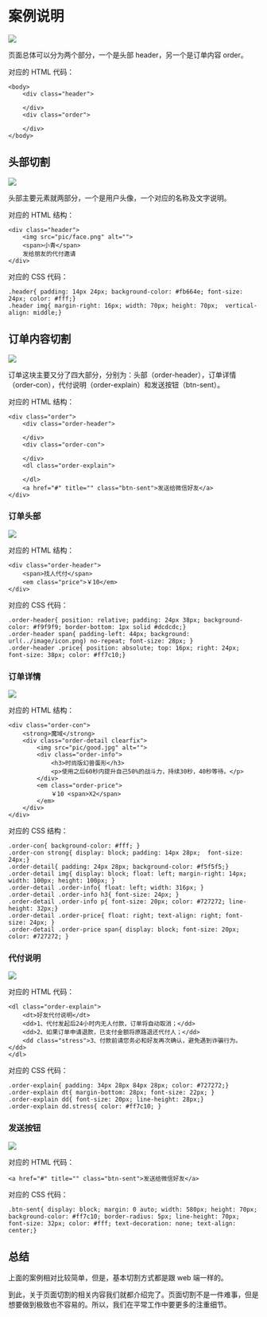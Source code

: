# 案例说明

![](/assets/wap-layout-analysis.png)

页面总体可以分为两个部分，一个是头部 header，另一个是订单内容 order。

对应的 HTML 代码：

```
<body>
    <div class="header">

    </div>
    <div class="order">

    </div>
</body>
```

## 头部切割

![](/assets/wap-layout-header-analysis.png)

头部主要元素就两部分，一个是用户头像，一个对应的名称及文字说明。

对应的 HTML 结构：

```
<div class="header">
    <img src="pic/face.png" alt="">
    <span>小青</span>
    发给朋友的代付邀请
</div>
```

对应的 CSS 代码：

```
.header{ padding: 14px 24px; background-color: #fb664e; font-size: 24px; color: #fff;}
.header img{ margin-right: 16px; width: 70px; height: 70px;  vertical-align: middle;}
```

## 订单内容切割

![](/assets/wap-layout-order-analysis.png)

订单这块主要又分了四大部分，分别为：头部（order-header），订单详情（order-con），代付说明（order-explain）和发送按钮（btn-sent）。

对应的 HTML 结构：

```
<div class="order">
    <div class="order-header">

    </div>
    <div class="order-con">

    </div>
    <dl class="order-explain">

    </dl>
    <a href="#" title="" class="btn-sent">发送给微信好友</a>
</div>
```

### 订单头部

![](/assets/wap-layout-order-header-analysis.png)

对应的 HTML 结构：

```
<div class="order-header">
    <span>找人代付</span>
    <em class="price">￥10</em>
</div>
```

对应的 CSS 代码：

```
.order-header{ position: relative; padding: 24px 38px; background-color: #f9f9f9; border-bottom: 1px solid #dcdcdc;}
.order-header span{ padding-left: 44px; background: url(../image/icon.png) no-repeat; font-size: 28px; }
.order-header .price{ position: absolute; top: 16px; right: 24px; font-size: 38px; color: #ff7c10;}
```

### 订单详情

![](/assets/wap-layout-order-con-analysis.png)

对应的 HTML 结构：

```
<div class="order-con">
    <strong>魔域</strong>
    <div class="order-detail clearfix">
        <img src="pic/good.jpg" alt="">
        <div class="order-info">
            <h3>时尚版幻兽蛋形</h3>
            <p>使用之后60秒内提升自己50%的战斗力，持续30秒，40秒等待。</p>
        </div>
        <em class="order-price">
            ￥10 <span>X2</span>
        </em>
    </div>
</div>
```

对应的 CSS 结构：

```
.order-con{ background-color: #fff; }
.order-con strong{ display: block; padding: 14px 28px;  font-size: 24px;}
.order-detail{ padding: 24px 28px; background-color: #f5f5f5;}
.order-detail img{ display: block; float: left; margin-right: 14px; width: 100px; height: 100px; }
.order-detail .order-info{ float: left; width: 316px; }
.order-detail .order-info h3{ font-size: 24px; }
.order-detail .order-info p{ font-size: 20px; color: #727272; line-height: 32px;}
.order-detail .order-price{ float: right; text-align: right; font-size: 24px; }
.order-detail .order-price span{ display: block; font-size: 20px; color: #727272; }
```

### 代付说明

![](/assets/wap-layout-order-tip-analysis.png)

对应的 HTML 代码：

```
<dl class="order-explain">
    <dt>好友代付说明</dt>
    <dd>1、代付发起后24小时内无人付款，订单将自动取消；</dd>
    <dd>2、如果订单申请退款，已支付金额将原路退还代付人；</dd>
    <dd class="stress">3、付款前请您务必和好友再次确认，避免遇到诈骗行为。</dd>
</dl>
```

对应的 CSS 代码：

```
.order-explain{ padding: 34px 28px 84px 28px; color: #727272;}
.order-explain dt{ margin-bottom: 28px; font-size: 22px; }
.order-explain dd{ font-size: 20px; line-height: 28px;}
.order-explain dd.stress{ color: #ff7c10; }
```

### 发送按钮

![](/assets/wap-layout-sent-btn.png)

对应的 HTML 代码：

```
<a href="#" title="" class="btn-sent">发送给微信好友</a>
```

对应的 CSS 代码：

```
.btn-sent{ display: block; margin: 0 auto; width: 580px; height: 70px; background-color: #ff7c10; border-radius: 5px; line-height: 70px; font-size: 32px; color: #fff; text-decoration: none; text-align: center;}
```

## 总结

上面的案例相对比较简单，但是，基本切割方式都是跟 web 端一样的。

到此，关于页面切割的相关内容我们就都介绍完了。页面切割不是一件难事，但是想要做到极致也不容易的。所以，我们在平常工作中要更多的注重细节。



